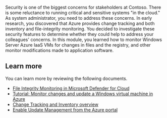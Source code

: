 Security is one of the biggest concerns for stakeholders at Contoso. There is some reluctance to running critical and sensitive systems "in the cloud." As system administrator, you need to address these concerns. In early research, you discovered that Azure provides change tracking and both inventory and file-integrity monitoring. You decided to investigate these security features to determine whether they could help to address your colleagues' concerns. In this module, you learned how to monitor Windows Server Azure IaaS VMs for changes in files and the registry, and other monitor modifications made to application software. 

## Learn more

You can learn more by reviewing the following documents.

- [File Integrity Monitoring in Microsoft Defender for Cloud](https://aka.ms/security-center-file-integrity-monitoring?azure-portal=true)
- [Tutorial: Monitor changes and update a Windows virtual machine in Azure](https://aka.ms/tutorial-config-management?azure-portal=true)
- [Change Tracking and Inventory overview](https://aka.ms/change-tracking?azure-portal=true)
- [Enable Update Management from the Azure portal](/azure/automation/update-management/enable-from-portal)